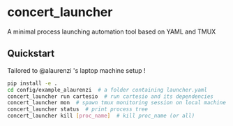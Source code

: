 # concert_launcher
A minimal process launching automation tool based on YAML and TMUX

## Quickstart
Tailored to @alaurenzi 's laptop machine setup !

```bash
pip install -e .
cd config/example_alaurenzi  # a folder containing launcher.yaml
concert_launcher run cartesio  # run cartesio and its dependencies
concert_launcher mon  # spawn tmux monitoring session on local machine
concert_launcher status  # print process tree
concert_launcher kill [proc_name]  # kill proc_name (or all)
```
